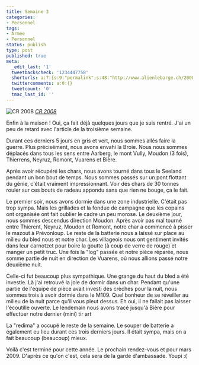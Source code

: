 ```yaml
---
title: Semaine 3
categories:
- Personnel
tags:
- Armée
- Personnel
status: publish
type: post
published: true
meta:
  _edit_last: '1'
  tweetbackscheck: '1234447758'
  shorturls: a:7:{s:9:"permalink";s:48:"http://www.alienlebarge.ch/2008/09/10/semaine-3/";s:7:"tinyurl";s:25:"http://tinyurl.com/alnxex";s:4:"isgd";s:17:"http://is.gd/ikeJ";s:5:"bitly";s:18:"http://bit.ly/7JCa";s:5:"snipr";s:22:"http://snipr.com/b9xe7";s:5:"snurl";s:22:"http://snurl.com/b9xe7";s:7:"snipurl";s:24:"http://snipurl.com/b9xe7";}
  twittercomments: a:0:{}
  tweetcount: '0'
  tmac_last_id: ''
---
```

<img src="http://farm4.static.flickr.com/3271/2830907030_02cc8653ed.jpg" alt="CR 2008" />
<em><a title="photo sharing" href="http://www.flickr.com/photos/alienlebarge/2830907030/">CR 2008</a></em>

Enfin à la maison ! Oui, ça fait déjà quelques jours que je suis rentré. J'ai  un peu de retard avec l'article de la troisième semaine.

Durant ces derniers 5 jours en gris et vert, nous sommes allés faire la  guerre. Plus précisément, nous avons envahi la Broie. Nous nous sommes déplacés  dans tous les sens entre Aarberg, le mont Vully, Moudon (3 fois), Thierrens,  Neyruz, Romont, Vuarens et Bière.

Après avoir récupéré les chars, nous avons tourné dans tous le Seeland  pendant un bon bout de temps. Nous sommes passés sur un pont flottant du génie,  c'était vraiment impressionnant. Voir des chars de 30 tonnes rouler sur ces  bouts de radeau appondu sans que rien ne bouge, ça le fait.

Le premier soir, nous avons dormie dans une zone industrielle. C'était pas  trop sympa. Mais les grillades et la fondue de campagne que les copains ont  organisée ont fait oublier le cadre un peu morose. Le deuxième jour, nous sommes  descendus direction Moudon. Après avoir pas mal tourné entre Thierent, Neyruz,  Moudon et Romont, notre char a commencé à pisser le mazout à Prévonloup. Le  reste de la batterie nous a laissé sur place au milieu du bled nous et notre  char. Les villageois nous ont gentiment invités dans leur carnotzet pour boire  la goutte (à coup de verre de rouge) et manger un petit truc. Une fois la "log"  passée et notre pièce réparée, nous somme partie de nuit en direction de  Vuarens, où nous allions passé notre deuxième nuit.

Celle-ci fut beaucoup plus sympathique. Une grange du haut du bled a été  investie. Là j'ai retrouvé la joie de dormir dans un char. Pendant qu'une partie  de l'équipe de pièce avait investi des crèches pour la nuit, nous sommes trois à  avoir dormie dans le M109. Quel bonheur de se réveiller au milieu de la nuit  parce qu'il vous pleut dessus. Eh oui, il ne fallait pas laisser l'écoutille  ouverte.
Le lendemain nous avons tracé jusqu'à Bière pour effectuer notre  dernier (mini) tir art

La "redima" a occupé le reste de la semaine. Le souper de batterie a  également eu lieu durant ces trois derniers jours. Il était sympa, mais on a  fait beaucoup (beaucoup) mieux.

Voilà c'est terminé pour cette année. Le prochain rendez-vous et pour mars  2009. D'après ce qu'on c'est, cela sera de la garde d'ambassade. Youpi :(
